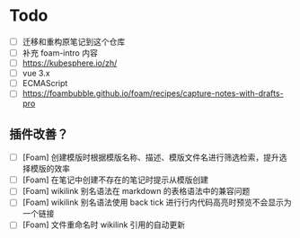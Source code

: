 # Todo

- [ ] 迁移和重构原笔记到这个仓库
- [ ] 补充 foam-intro 内容
- [ ] https://kubesphere.io/zh/
- [ ] vue 3.x
- [ ] ECMAScript
- [ ] https://foambubble.github.io/foam/recipes/capture-notes-with-drafts-pro

## 插件改善？

- [ ] [Foam] 创建模版时根据模版名称、描述、模版文件名进行筛选检索，提升选择模版的效率
- [ ] [Foam] 在笔记中创建不存在的笔记时提示从模版创建
- [ ] [Foam] wikilink 别名语法在 markdown 的表格语法中的兼容问题
- [ ] [Foam] wikilink 别名语法使用 back tick 进行行内代码高亮时预览不会显示为一个链接
- [ ] [Foam] 文件重命名时 wikilink 引用的自动更新
